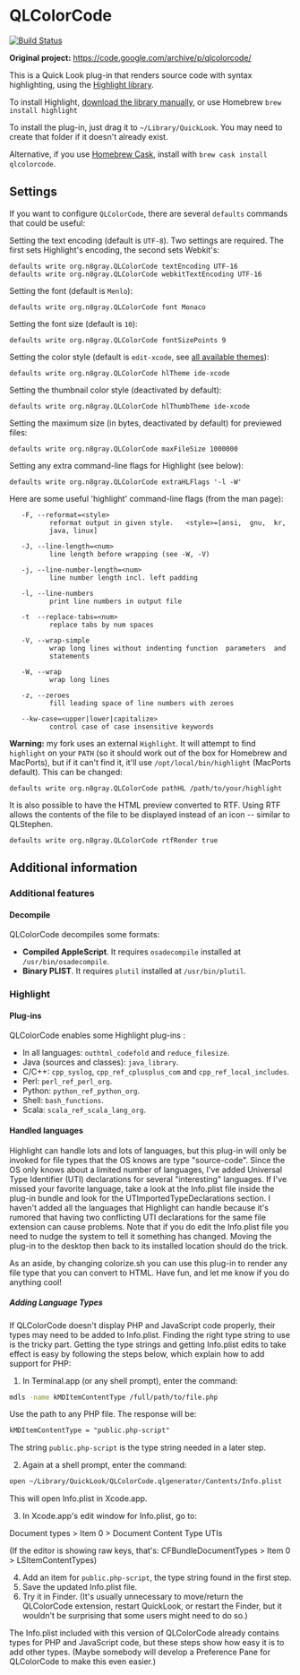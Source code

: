 # QLColorCode

[![Build Status](https://travis-ci.org/anthonygelibert/QLColorCode.svg?branch=master)](https://travis-ci.org/anthonygelibert/QLColorCode)

**Original project:** <https://code.google.com/archive/p/qlcolorcode/>

This is a Quick Look plug-in that renders source code with syntax highlighting,
using the [Highlight library](http://www.andre-simon.de).

To install Highlight, [download the library manually](http://www.andre-simon.de/zip/download.php), or use Homebrew `brew install highlight`

To install the plug-in, just drag it to `~/Library/QuickLook`.
You may need to create that folder if it doesn't already exist.

Alternative, if you use [Homebrew Cask](https://github.com/caskroom/homebrew-cask),
install with `brew cask install qlcolorcode`.

## Settings

If you want to configure `QLColorCode`, there are several `defaults` commands that could be useful:

Setting the text encoding (default is `UTF-8`). Two settings are required. The first sets Highlight's encoding, the second sets Webkit's:

    defaults write org.n8gray.QLColorCode textEncoding UTF-16
    defaults write org.n8gray.QLColorCode webkitTextEncoding UTF-16

Setting the font (default is `Menlo`):

    defaults write org.n8gray.QLColorCode font Monaco

Setting the font size (default is `10`):

    defaults write org.n8gray.QLColorCode fontSizePoints 9

Setting the color style (default is `edit-xcode`, see [all available themes](http://www.andre-simon.de/doku/highlight/theme-samples.php)):

    defaults write org.n8gray.QLColorCode hlTheme ide-xcode

Setting the thumbnail color style (deactivated by default):

    defaults write org.n8gray.QLColorCode hlThumbTheme ide-xcode

Setting the maximum size (in bytes, deactivated by default) for previewed files:

    defaults write org.n8gray.QLColorCode maxFileSize 1000000

Setting any extra command-line flags for Highlight (see below):

    defaults write org.n8gray.QLColorCode extraHLFlags '-l -W'

Here are some useful 'highlight' command-line flags (from the man page):

       -F, --reformat=<style>
              reformat output in given style.   <style>=[ansi,  gnu,  kr,
              java, linux]

       -J, --line-length=<num>
              line length before wrapping (see -W, -V)

       -j, --line-number-length=<num>
              line number length incl. left padding

       -l, --line-numbers
              print line numbers in output file

       -t  --replace-tabs=<num>
              replace tabs by num spaces

       -V, --wrap-simple
              wrap long lines without indenting function  parameters  and
              statements

       -W, --wrap
              wrap long lines

       -z, --zeroes
              fill leading space of line numbers with zeroes

       --kw-case=<upper|lower|capitalize>
              control case of case insensitive keywords

**Warning:** my fork uses an external `Highlight`. It will attempt to find `highlight` on your `PATH` (so it should work out of the box for Homebrew and MacPorts), but if it can't find it, it'll use `/opt/local/bin/highlight` (MacPorts default). This can be changed:

    defaults write org.n8gray.QLColorCode pathHL /path/to/your/highlight

It is also possible to have the HTML preview converted to RTF. Using RTF
allows the contents of the file to be displayed instead of an icon -- similar
to QLStephen.

    defaults write org.n8gray.QLColorCode rtfRender true

## Additional information

### Additional features

#### Decompile

QLColorCode decompiles some formats:

- **Compiled AppleScript**. It requires `osadecompile` installed at `/usr/bin/osadecompile`.
- **Binary PLIST**. It requires `plutil` installed at `/usr/bin/plutil`.

### Highlight

#### Plug-ins

QLColorCode enables some Highlight plug-ins :

- In all languages:  `outhtml_codefold` and `reduce_filesize`.
- Java (sources and classes): `java_library`.
- C/C++: `cpp_syslog`, `cpp_ref_cplusplus_com` and `cpp_ref_local_includes`.
- Perl: `perl_ref_perl_org`.
- Python: `python_ref_python_org`.
- Shell: `bash_functions`.
- Scala: `scala_ref_scala_lang_org`.

#### Handled languages

Highlight can handle lots and lots of languages, but this plug-in will only be
invoked for file types that the OS knows are type "source-code". Since the OS
only knows about a limited number of languages, I've added Universal Type
Identifier (UTI) declarations for several "interesting" languages. If I've
missed your favorite language, take a look at the Info.plist file inside the
plug-in bundle and look for the UTImportedTypeDeclarations section. I
haven't added all the languages that Highlight can handle because it's rumored
that having two conflicting UTI declarations for the same file extension can
cause problems. Note that if you do edit the Info.plist file you need to
nudge the system to tell it something has changed. Moving the plug-in to the
desktop then back to its installed location should do the trick.

As an aside, by changing colorize.sh you can use this plug-in to render any file
type that you can convert to HTML. Have fun, and let me know if you do anything
cool!

##### Adding Language Types

If QLColorCode doesn't display PHP and JavaScript code properly, their types may
need to be added to Info.plist. Finding the right type string to use is the
tricky part. Getting the type strings and getting Info.plist edits to take effect
is easy by following the steps below, which explain how to add support for PHP:

1. In Terminal.app (or any shell prompt), enter the command:

  ``` bash
  mdls -name kMDItemContentType /full/path/to/file.php
  ```

  Use the path to any PHP file. The response will be:

  ``` txt
  kMDItemContentType = "public.php-script"
  ```

  The string `public.php-script` is the type string needed in a later step.

2. Again at a shell prompt, enter the command:

  ``` bash
  open ~/Library/QuickLook/QLColorCode.qlgenerator/Contents/Info.plist
  ```

  This will open Info.plist in Xcode.app.

3. In Xcode.app's edit window for Info.plist, go to:

  Document types > Item 0 > Document Content Type UTIs

  (If the editor is showing raw keys, that's:
  CFBundleDocumentTypes > Item 0 > LSItemContentTypes)

4. Add an item for `public.php-script`, the type string found in the first step.
5. Save the updated Info.plist file.
6. Try it in Finder. (It's usually unnecessary to move/return the QLColorCode extension, restart QuickLook, or restart the Finder, but it wouldn't be surprising that some users might need to do so.)

The Info.plist included with this version of QLColorCode already contains types
for PHP and JavaScript code, but these steps show how easy it is to add other
types. (Maybe somebody will develop a Preference Pane for QLColorCode to make
this even easier.)
